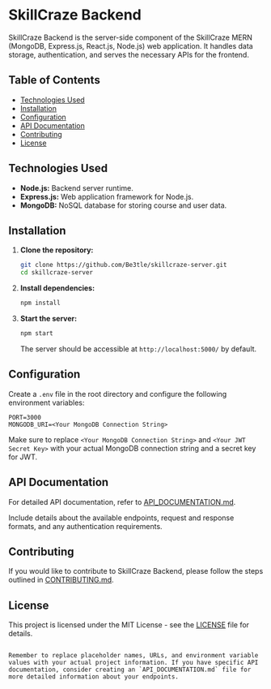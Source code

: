 # SkillCraze Backend

SkillCraze Backend is the server-side component of the SkillCraze MERN (MongoDB, Express.js, React.js, Node.js) web application. It handles data storage, authentication, and serves the necessary APIs for the frontend.

## Table of Contents

- [Technologies Used](#technologies-used)
- [Installation](#installation)
- [Configuration](#configuration)
- [API Documentation](#api-documentation)
- [Contributing](#contributing)
- [License](#license)

## Technologies Used

- **Node.js:** Backend server runtime.
- **Express.js:** Web application framework for Node.js.
- **MongoDB:** NoSQL database for storing course and user data.

## Installation

1. **Clone the repository:**

   ```bash
   git clone https://github.com/Be3tle/skillcraze-server.git
   cd skillcraze-server
   ```

2. **Install dependencies:**

   ```bash
   npm install
   ```

3. **Start the server:**

   ```bash
   npm start
   ```

   The server should be accessible at `http://localhost:5000/` by default.

## Configuration

Create a `.env` file in the root directory and configure the following environment variables:

```env
PORT=3000
MONGODB_URI=<Your MongoDB Connection String>
```

Make sure to replace `<Your MongoDB Connection String>` and `<Your JWT Secret Key>` with your actual MongoDB connection string and a secret key for JWT.

## API Documentation

For detailed API documentation, refer to [API_DOCUMENTATION.md](API_DOCUMENTATION.md).

Include details about the available endpoints, request and response formats, and any authentication requirements.

## Contributing

If you would like to contribute to SkillCraze Backend, please follow the steps outlined in [CONTRIBUTING.md](CONTRIBUTING.md).

## License

This project is licensed under the MIT License - see the [LICENSE](LICENSE) file for details.

```

Remember to replace placeholder names, URLs, and environment variable values with your actual project information. If you have specific API documentation, consider creating an `API_DOCUMENTATION.md` file for more detailed information about your endpoints.
```
